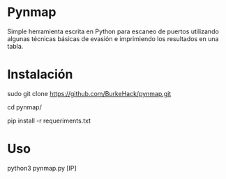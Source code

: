 # Pynmap
Simple herramienta escrita en Python para escaneo de puertos utilizando algunas técnicas básicas de evasión e imprimiendo los resultados en una tabla. 

# Instalación 

sudo git clone https://github.com/BurkeHack/pynmap.git

cd pynmap/

pip install -r requeriments.txt 

# Uso

python3 pynmap.py [IP]

